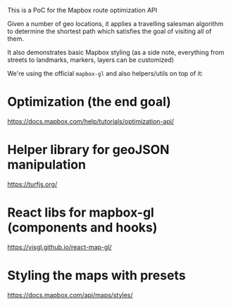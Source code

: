 This is a PoC for the Mapbox route optimization API

Given a number of geo locations, it applies a travelling salesman algorithm to determine the shortest path which satisfies the goal of visiting all of them.

It also demonstrates basic Mapbox styling (as a side note, everything from streets to landmarks, markers, layers can be customized)

We're using the official `mapbox-gl` and also helpers/utils on top of it:

# Optimization (the end goal)

<https://docs.mapbox.com/help/tutorials/optimization-api/>

# Helper library for geoJSON manipulation

<https://turfjs.org/>

# React libs for mapbox-gl (components and hooks)

<https://visgl.github.io/react-map-gl/>

# Styling the maps with presets

<https://docs.mapbox.com/api/maps/styles/>


